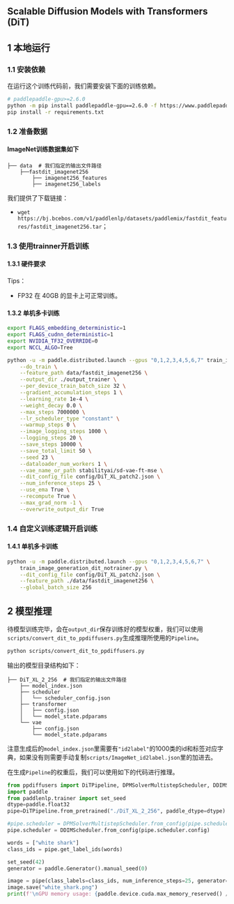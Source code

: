 ## Scalable Diffusion Models with Transformers (DiT)

## 1 本地运行
### 1.1 安装依赖

在运行这个训练代码前，我们需要安装下面的训练依赖。
```bash
# paddlepaddle-gpu>=2.6.0
python -m pip install paddlepaddle-gpu==2.6.0 -f https://www.paddlepaddle.org.cn/whl/linux/mkl/avx/stable.html
pip install -r requirements.txt
```

### 1.2 准备数据

#### ImageNet训练数据集如下
```
├── data  # 我们指定的输出文件路径
    ├──fastdit_imagenet256
        ├── imagenet256_features
        ├── imagenet256_labels
```

我们提供了下载链接：
- `wget https://bj.bcebos.com/v1/paddlenlp/datasets/paddlemix/fastdit_features/fastdit_imagenet256.tar`；


### 1.3 使用trainner开启训练
#### 1.3.1 硬件要求
Tips：
- FP32 在 40GB 的显卡上可正常训练。

#### 1.3.2 单机多卡训练
```bash
export FLAGS_embedding_deterministic=1
export FLAGS_cudnn_deterministic=1
export NVIDIA_TF32_OVERRIDE=0
export NCCL_ALGO=Tree

python -u -m paddle.distributed.launch --gpus "0,1,2,3,4,5,6,7" train_image_generation_dit_trainer.py \
    --do_train \
    --feature_path data/fastdit_imagenet256 \
    --output_dir ./output_trainer \
    --per_device_train_batch_size 32 \
    --gradient_accumulation_steps 1 \
    --learning_rate 1e-4 \
    --weight_decay 0.0 \
    --max_steps 7000000 \
    --lr_scheduler_type "constant" \
    --warmup_steps 0 \
    --image_logging_steps 1000 \
    --logging_steps 20 \
    --save_steps 10000 \
    --save_total_limit 50 \
    --seed 23 \
    --dataloader_num_workers 1 \
    --vae_name_or_path stabilityai/sd-vae-ft-mse \
    --dit_config_file config/DiT_XL_patch2.json \
    --num_inference_steps 25 \
    --use_ema True \
    --recompute True \
    --max_grad_norm -1 \
    --overwrite_output_dir True
```

### 1.4 自定义训练逻辑开启训练

#### 1.4.1 单机多卡训练
```bash
python -u -m paddle.distributed.launch --gpus "0,1,2,3,4,5,6,7" \
    train_image_generation_dit_notrainer.py \
    --dit_config_file config/DiT_XL_patch2.json \
    --feature_path ./data/fastdit_imagenet256 \
    --global_batch_size 256
```


## 2 模型推理

待模型训练完毕，会在`output_dir`保存训练好的模型权重，我们可以使用`scripts/convert_dit_to_ppdiffusers.py`生成推理所使用的`Pipeline`。

```bash
python scripts/convert_dit_to_ppdiffusers.py
```

输出的模型目录结构如下：
```shell
├── DiT_XL_2_256  # 我们指定的输出文件路径
    ├── model_index.json
    ├── scheduler
    │   └── scheduler_config.json
    ├── transformer
    │   ├── config.json
    │   └── model_state.pdparams
    └── vae
        ├── config.json
        └── model_state.pdparams
```
注意生成后的`model_index.json`里需要有`"id2label"`的1000类的id和标签对应字典，如果没有则需要手动复制`scripts/ImageNet_id2label.json`里的加进去。


在生成`Pipeline`的权重后，我们可以使用如下的代码进行推理。

```python
from ppdiffusers import DiTPipeline, DPMSolverMultistepScheduler, DDIMScheduler
import paddle
from paddlenlp.trainer import set_seed
dtype=paddle.float32
pipe=DiTPipeline.from_pretrained("./DiT_XL_2_256", paddle_dtype=dtype)

#pipe.scheduler = DPMSolverMultistepScheduler.from_config(pipe.scheduler.config)
pipe.scheduler = DDIMScheduler.from_config(pipe.scheduler.config)

words = ["white shark"]
class_ids = pipe.get_label_ids(words)

set_seed(42)
generator = paddle.Generator().manual_seed(0)

image = pipe(class_labels=class_ids, num_inference_steps=25, generator=generator).images[0]
image.save("white_shark.png")
print(f'\nGPU memory usage: {paddle.device.cuda.max_memory_reserved() / 1024 ** 3:.2f} GB')
```
